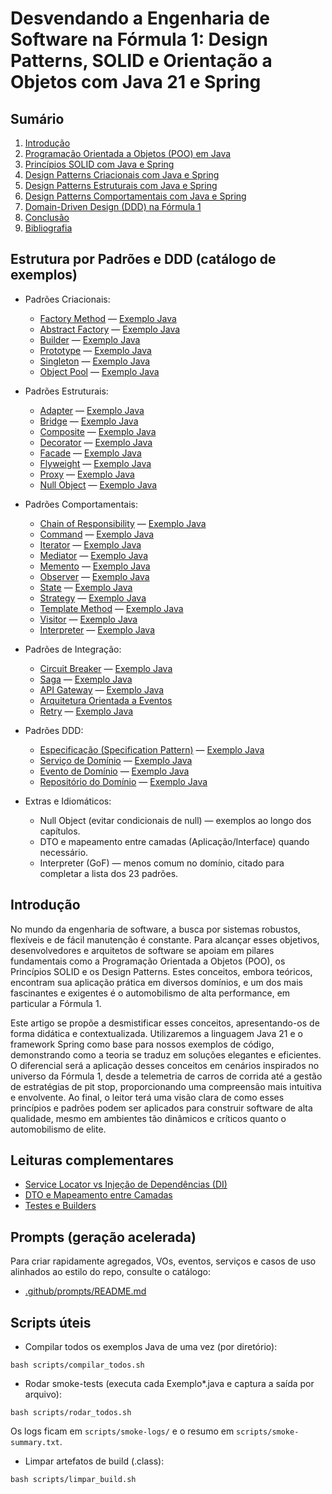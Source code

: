 # Desvendando a Engenharia de Software na Fórmula 1: Design Patterns, SOLID e Orientação a Objetos com Java 21 e Spring

## Sumário

1. [Introdução](#introducao)
2. [Programação Orientada a Objetos (POO) em Java](1-poo-java.md)
3. [Princípios SOLID com Java e Spring](2-solid.md)
4. [Design Patterns Criacionais com Java e Spring](3-design-patterns-criacionais.md)
5. [Design Patterns Estruturais com Java e Spring](4-design-patterns-estruturais.md)
6. [Design Patterns Comportamentais com Java e Spring](5-design-patterns-comportamentais.md)
7. [Domain-Driven Design (DDD) na Fórmula 1](6-ddd-f1.md)
8. [Conclusão](7-conclusao-bibliografia.md)
9. [Bibliografia](7-conclusao-bibliografia.md)

## Estrutura por Padrões e DDD (catálogo de exemplos)

- Padrões Criacionais:
	- [Factory Method](padroes-criacionais/factory-method/README.md) — [Exemplo Java](padroes-criacionais/factory-method/ExemploFactoryMethod.java)
	- [Abstract Factory](padroes-criacionais/abstract-factory/README.md) — [Exemplo Java](padroes-criacionais/abstract-factory/ExemploAbstractFactory.java)
	- [Builder](padroes-criacionais/builder/README.md) — [Exemplo Java](padroes-criacionais/builder/ExemploBuilder.java)
	- [Prototype](padroes-criacionais/prototype/README.md) — [Exemplo Java](padroes-criacionais/prototype/ExemploPrototype.java)
	- [Singleton](padroes-criacionais/singleton/README.md) — [Exemplo Java](padroes-criacionais/singleton/ExemploSingleton.java)
	- [Object Pool](padroes-criacionais/object-pool/README.md) — [Exemplo Java](padroes-criacionais/object-pool/ExemploObjectPool.java)

- Padrões Estruturais:
	- [Adapter](padroes-estruturais/adapter/README.md) — [Exemplo Java](padroes-estruturais/adapter/ExemploAdapter.java)
	- [Bridge](padroes-estruturais/bridge/README.md) — [Exemplo Java](padroes-estruturais/bridge/ExemploBridge.java)
	- [Composite](padroes-estruturais/composite/README.md) — [Exemplo Java](padroes-estruturais/composite/ExemploComposite.java)
	- [Decorator](padroes-estruturais/decorator/README.md) — [Exemplo Java](padroes-estruturais/decorator/ExemploDecorator.java)
	- [Facade](padroes-estruturais/facade/README.md) — [Exemplo Java](padroes-estruturais/facade/ExemploFacade.java)
	- [Flyweight](padroes-estruturais/flyweight/README.md) — [Exemplo Java](padroes-estruturais/flyweight/ExemploFlyweight.java)
	- [Proxy](padroes-estruturais/proxy/README.md) — [Exemplo Java](padroes-estruturais/proxy/ExemploProxy.java)
	- [Null Object](padroes-estruturais/null-object/README.md) — [Exemplo Java](padroes-estruturais/null-object/ExemploNullObject.java)

- Padrões Comportamentais:
	- [Chain of Responsibility](padroes-comportamentais/chain-of-responsibility/README.md) — [Exemplo Java](padroes-comportamentais/chain-of-responsibility/ExemploChainOfResponsibility.java)
	- [Command](padroes-comportamentais/command/README.md) — [Exemplo Java](padroes-comportamentais/command/ExemploCommand.java)
	- [Iterator](padroes-comportamentais/iterator/README.md) — [Exemplo Java](padroes-comportamentais/iterator/ExemploIterator.java)
	- [Mediator](padroes-comportamentais/mediator/README.md) — [Exemplo Java](padroes-comportamentais/mediator/ExemploMediator.java)
	- [Memento](padroes-comportamentais/memento/README.md) — [Exemplo Java](padroes-comportamentais/memento/ExemploMemento.java)
	- [Observer](padroes-comportamentais/observer/README.md) — [Exemplo Java](padroes-comportamentais/observer/ExemploObserver.java)
	- [State](padroes-comportamentais/state/README.md) — [Exemplo Java](padroes-comportamentais/state/ExemploState.java)
	- [Strategy](padroes-comportamentais/strategy/README.md) — [Exemplo Java](padroes-comportamentais/strategy/ExemploStrategy.java)
	- [Template Method](padroes-comportamentais/template-method/README.md) — [Exemplo Java](padroes-comportamentais/template-method/ExemploTemplateMethod.java)
	- [Visitor](padroes-comportamentais/visitor/README.md) — [Exemplo Java](padroes-comportamentais/visitor/ExemploVisitor.java)
	- [Interpreter](padroes-comportamentais/interpreter/README.md) — [Exemplo Java](padroes-comportamentais/interpreter/ExemploInterpreter.java)

- Padrões de Integração:
	- [Circuit Breaker](padroes-integracao/circuit-breaker/README.md) — [Exemplo Java](padroes-integracao/circuit-breaker/ExemploCircuitBreaker.java)
	- [Saga](padroes-integracao/saga/README.md) — [Exemplo Java](padroes-integracao/saga/ExemploSaga.java)
	- [API Gateway](padroes-integracao/api-gateway/README.md) — [Exemplo Java](padroes-integracao/api-gateway/ExemploApiGateway.java)
	- [Arquitetura Orientada a Eventos](padroes-integracao/event-driven/README.md)
	- [Retry](padroes-integracao/retry/README.md) — [Exemplo Java](padroes-integracao/retry/ExemploRetry.java)

- Padrões DDD:
	- [Especificação (Specification Pattern)](ddd-padroes/especificacao/README.md) — [Exemplo Java](ddd-padroes/especificacao/ExemploEspecificacao.java)
	- [Serviço de Domínio](ddd-padroes/servico-de-dominio/README.md) — [Exemplo Java](ddd-padroes/servico-de-dominio/ExemploServicoDominio.java)
	- [Evento de Domínio](ddd-padroes/evento-de-dominio/README.md) — [Exemplo Java](ddd-padroes/evento-de-dominio/ExemploEventoDominio.java)
	- [Repositório do Domínio](ddd-padroes/repositorio/README.md) — [Exemplo Java](ddd-padroes/repositorio/ExemploRepositorio.java)

- Extras e Idiomáticos:
	- Null Object (evitar condicionais de null) — exemplos ao longo dos capítulos.
	- DTO e mapeamento entre camadas (Aplicação/Interface) quando necessário.
	- Interpreter (GoF) — menos comum no domínio, citado para completar a lista dos 23 padrões.

## Introdução

No mundo da engenharia de software, a busca por sistemas robustos, flexíveis e de fácil manutenção é constante. Para alcançar esses objetivos, desenvolvedores e arquitetos de software se apoiam em pilares fundamentais como a Programação Orientada a Objetos (POO), os Princípios SOLID e os Design Patterns. Estes conceitos, embora teóricos, encontram sua aplicação prática em diversos domínios, e um dos mais fascinantes e exigentes é o automobilismo de alta performance, em particular a Fórmula 1.

Este artigo se propõe a desmistificar esses conceitos, apresentando-os de forma didática e contextualizada. Utilizaremos a linguagem Java 21 e o framework Spring como base para nossos exemplos de código, demonstrando como a teoria se traduz em soluções elegantes e eficientes. O diferencial será a aplicação desses conceitos em cenários inspirados no universo da Fórmula 1, desde a telemetria de carros de corrida até a gestão de estratégias de pit stop, proporcionando uma compreensão mais intuitiva e envolvente. Ao final, o leitor terá uma visão clara de como esses princípios e padrões podem ser aplicados para construir software de alta qualidade, mesmo em ambientes tão dinâmicos e críticos quanto o automobilismo de elite.


## Leituras complementares

- [Service Locator vs Injeção de Dependências (DI)](docs/service-locator-vs-di.md)
- [DTO e Mapeamento entre Camadas](docs/dto-e-mapeamento.md)
- [Testes e Builders](docs/testes-e-builders.md)

## Prompts (geração acelerada)

Para criar rapidamente agregados, VOs, eventos, serviços e casos de uso alinhados ao estilo do repo, consulte o catálogo:

- [.github/prompts/README.md](.github/prompts/README.md)


## Scripts úteis

- Compilar todos os exemplos Java de uma vez (por diretório):

```
bash scripts/compilar_todos.sh
```

- Rodar smoke-tests (executa cada Exemplo*.java e captura a saída por arquivo):

```
bash scripts/rodar_todos.sh
```

Os logs ficam em `scripts/smoke-logs/` e o resumo em `scripts/smoke-summary.txt`.

- Limpar artefatos de build (.class):

```
bash scripts/limpar_build.sh
```


